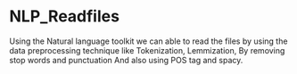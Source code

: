 # NLP_Readfiles
Using the Natural language toolkit we can able to read the files by using the data preprocessing technique like Tokenization, Lemmization, By removing stop words and punctuation And also using POS tag and spacy. 
